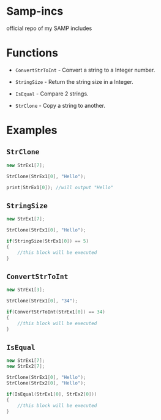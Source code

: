 # Samp-incs
official repo of my SAMP includes

# Functions

* `ConvertStrToInt` - Convert a string to a Integer number.

* `StringSize` - Return the string size in a Integer.

* `IsEqual` - Compare 2 strings.

* `StrClone` - Copy a string to another.

# Examples

## `StrClone`

```cpp
new StrEx1[7];

StrClone(StrEx1[0], "Hello");

print(StrEx1[0]); //will output "Hello"
```

## `StringSize`

```cpp
new StrEx1[7];

StrClone(StrEx1[0], "Hello");

if(StringSize(StrEx1[0]) == 5) 
{
	//this block will be executed
}
```

## `ConvertStrToInt`

```cpp
new StrEx1[3];

StrClone(StrEx1[0], "34");

if(ConvertStrToInt(StrEx1[0]) == 34) 
{
	//this block will be executed
}
```

## `IsEqual`

```cpp
new StrEx1[7];
new StrEx2[7];

StrClone(StrEx1[0], "Hello");
StrClone(StrEx2[0], "Hello");

if(IsEqual(StrEx1[0], StrEx2[0])) 
{
	//this block will be executed
}
```
